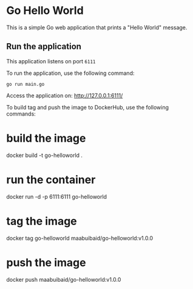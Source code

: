 # Go Hello World

This is a simple Go web application that prints a "Hello World" message.

## Run the application

This application listens on port `6111`

To run the application, use the following command:
```
go run main.go 
```

Access the application on: http://127.0.0.1:6111/

To build tag and push the image to DockerHub, use the following commands:

# build the image
docker build -t go-helloworld .

# run the container
docker run -d -p 6111:6111 go-helloworld

# tag the image
docker tag go-helloworld maabuibaid/go-helloworld:v1.0.0

# push the image
docker push maabuibaid/go-helloworld:v1.0.0

